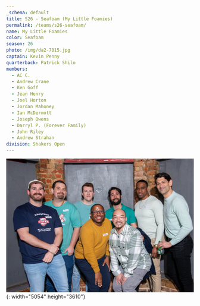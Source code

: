 ```yaml
---
_schema: default
title: S26 - Seafoam (My Little Foamies)
permalink: /teams/s26-seafoam/
name: My Little Foamies
color: Seafoam
season: 26
photo: /img/da2-7015.jpg
captain: Kevin Penny
quarterback: Patrick Shilo
members:
  - AC C.
  - Andrew Crane
  - Ken Goff
  - Jean Henry
  - Joel Horton
  - Jordan Mahoney
  - Ian McDermott
  - Joseph Owens
  - Darryl P. (Forever Family)
  - John Riley
  - Andrew Strahan
division: Shakers Open
---
```

![](/img/da2-7015.jpg){: width="5054" height="3610"}